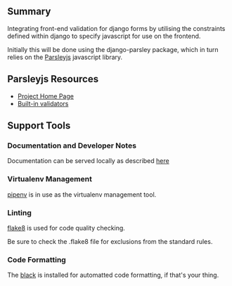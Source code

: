
## Summary
Integrating front-end validation for django forms by utilising the constraints defined within django to specify javascript for use on the frontend.

Initially this will be done using the django-parsley package, which in turn relies on the [Parsleyjs](https://parsleyjs.org/) javascript library.

## Parsleyjs Resources

 - [Project Home Page ](https://parsleyjs.org)
 - [Built-in validators](https://parsleyjs.org/doc/index.html#validators)

## Support Tools

### Documentation and Developer Notes

Documentation can be served locally as described [here](djwg-docs/README.md) 

### Virtualenv Management
[pipenv](https://pipenv.pypa.io/en/latest/) is in use as the virtualenv management tool.

### Linting
[flake8](https://flake8.pycqa.org/en/latest/) is used for code quality checking.

Be sure to check the .flake8 file for exclusions from the standard rules.

### Code Formatting
The [black](https://black.readthedocs.io/en/stable/) is installed for automatted code formatting, if that's your thing.

